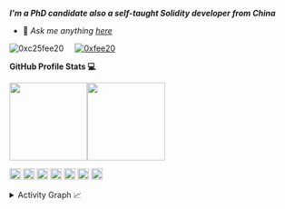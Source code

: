 <em><b>I'm a PhD candidate also a self-taught Solidity developer from China</b></em>

- 💬 <em>Ask me anything [here](https://github.com/0xc25fee20/0xc25fee20/issues)</em>

<p align="left"> <img src="https://komarev.com/ghpvc/?username=0xc25fee20&label=visitors&color=0080ff&&style=flat" alt="0xc25fee20" />&nbsp&nbsp&nbsp&nbsp
<a href="https://twitter.com/0xfee20" target="_Blank"><img src="https://img.shields.io/twitter/follow/0xfee20?label=Follow&social" alt="0xfee20" /></a></p>

**GitHub Profile Stats 💻**

<img align="" height="137px" src="https://github-readme-stats.vercel.app/api?username=0xc25fee20&hide_title=true&hide_border=true&show_icons=true&include_all_commits=false&line_height=21&bg_color=0,EC6C6C,FFD479,FFFC79,73FA79&theme=graywhite&locale=en" /><img align="" height="137px" src="https://github-readme-stats.vercel.app/api/top-langs/?username=0xc25fee20&hide_title=true&hide_border=true&layout=compact&bg_color=0,73FA79,73FDFF,D783FF&theme=graywhite&locale=en" />

<code><a href="https://soliditylang.org/" target="_blank" title="solidity"><img height="20" alt="solidity" 
src="https://docs.soliditylang.org/en/v0.8.15/_static/logo.svg"></a></code>
<code><a href="https://code.visualstudio.com/" title="vscode"><img height="20" alt="VSCode" 
src="https://upload.wikimedia.org/wikipedia/commons/2/2d/Visual_Studio_Code_1.18_icon.svg"></a></code>
<code><a href="https://www.typescriptlang.org/" title="typescript"><img height="20" alt="typescript" src="https://upload.wikimedia.org/wikipedia/commons/4/4c/Typescript_logo_2020.svg"></a></code>
<code><a href="https://reactjs.org/" title="react"><img height="20" alt="react" 
src="https://upload.wikimedia.org/wikipedia/commons/a/a7/React-icon.svg"></a></code>
<code><a href="https://nodejs.org/" title="nodejs"><img height="20" alt="nodejs" 
src="https://upload.wikimedia.org/wikipedia/commons/7/70/Font_Awesome_5_brands_node-js.svg"></a></code>
<code><a href="https://www.python.org/" title="python"><img height="20" alt="python" 
src="https://upload.wikimedia.org/wikipedia/commons/c/c3/Python-logo-notext.svg"></a></code>
<code><a href="https://www.mathworks.com/" title="matlab"><img height="20" alt="matlab" 
src="https://upload.wikimedia.org/wikipedia/commons/2/21/Matlab_Logo.png"></a></code>


<details>
<summary>Activity Graph 📈</summary>
<a href="https://github.com/0xc25fee20"><img alt="His Activity Graph" src="https://activity-graph.herokuapp.com/graph/?username=0xc25fee20&bg_color=fff&color=000&line=cc66ff&point=000&hide_border=true" /></a>
</details>
